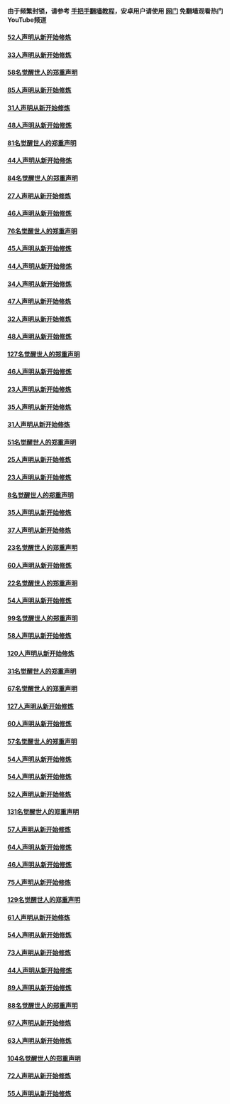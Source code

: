 #### 由于频繁封锁，请参考 [手把手翻墙教程](https://github.com/gfw-breaker/guides/wiki/)，安卓用户请使用 [网门](https://github.com/gfw-breaker/nogfw/blob/master/dl.md?t=03120500) 免翻墙观看热门YouTube频道 

#### [52人声明从新开始修炼](../pages/91/421846.md?t=03120500) 

#### [33人声明从新开始修炼](../pages/91/421804.md?t=03120500) 

#### [58名觉醒世人的郑重声明](../pages/91/421845.md?t=03120500) 

#### [85人声明从新开始修炼](../pages/91/421769.md?t=03120500) 

#### [31人声明从新开始修炼](../pages/91/421763.md?t=03120500) 

#### [48人声明从新开始修炼](../pages/91/421605.md?t=03120500) 

#### [81名觉醒世人的郑重声明](../pages/91/421656.md?t=03120500) 

#### [44人声明从新开始修炼](../pages/91/421544.md?t=03120500) 

#### [84名觉醒世人的郑重声明](../pages/91/421543.md?t=03120500) 

#### [27人声明从新开始修炼](../pages/91/421465.md?t=03120500) 

#### [46人声明从新开始修炼](../pages/91/421454.md?t=03120500) 

#### [76名觉醒世人的郑重声明](../pages/91/421453.md?t=03120500) 

#### [45人声明从新开始修炼](../pages/91/421452.md?t=03120500) 

#### [44人声明从新开始修炼](../pages/91/421422.md?t=03120500) 

#### [34人声明从新开始修炼](../pages/91/421322.md?t=03120500) 

#### [47人声明从新开始修炼](../pages/91/421264.md?t=03120500) 

#### [32人声明从新开始修炼](../pages/91/421225.md?t=03120500) 

#### [48人声明从新开始修炼](../pages/91/421202.md?t=03120500) 

#### [127名觉醒世人的郑重声明](../pages/91/421224.md?t=03120500) 

#### [46人声明从新开始修炼](../pages/91/421203.md?t=03120500) 

#### [23人声明从新开始修炼](../pages/91/421138.md?t=03120500) 

#### [35人声明从新开始修炼](../pages/91/421122.md?t=03120500) 

#### [31人声明从新开始修炼](../pages/91/421081.md?t=03120500) 

#### [51名觉醒世人的郑重声明](../pages/91/421080.md?t=03120500) 

#### [25人声明从新开始修炼](../pages/91/421020.md?t=03120500) 

#### [23人声明从新开始修炼](../pages/91/420884.md?t=03120500) 

#### [8名觉醒世人的郑重声明](../pages/91/420883.md?t=03120500) 

#### [35人声明从新开始修炼](../pages/91/420809.md?t=03120500) 

#### [37人声明从新开始修炼](../pages/91/420766.md?t=03120500) 

#### [23名觉醒世人的郑重声明](../pages/91/420765.md?t=03120500) 

#### [60人声明从新开始修炼](../pages/91/420727.md?t=03120500) 

#### [22名觉醒世人的郑重声明](../pages/91/420726.md?t=03120500) 

#### [54人声明从新开始修炼](../pages/91/420529.md?t=03120500) 

#### [99名觉醒世人的郑重声明](../pages/91/420528.md?t=03120500) 

#### [58人声明从新开始修炼](../pages/91/420198.md?t=03120500) 

#### [120人声明从新开始修炼](../pages/91/420141.md?t=03120500) 

#### [31名觉醒世人的郑重声明](../pages/91/420197.md?t=03120500) 

#### [67名觉醒世人的郑重声明](../pages/91/420140.md?t=03120500) 

#### [127人声明从新开始修炼](../pages/91/420082.md?t=03120500) 

#### [60人声明从新开始修炼](../pages/91/420081.md?t=03120500) 

#### [57名觉醒世人的郑重声明](../pages/91/420080.md?t=03120500) 

#### [54人声明从新开始修炼](../pages/91/419533.md?t=03120500) 

#### [54人声明从新开始修炼](../pages/91/419532.md?t=03120500) 

#### [52人声明从新开始修炼](../pages/91/419531.md?t=03120500) 

#### [131名觉醒世人的郑重声明](../pages/91/419530.md?t=03120500) 

#### [57人声明从新开始修炼](../pages/91/419430.md?t=03120500) 

#### [64人声明从新开始修炼](../pages/91/419429.md?t=03120500) 

#### [46人声明从新开始修炼](../pages/91/419428.md?t=03120500) 

#### [75人声明从新开始修炼](../pages/91/419427.md?t=03120500) 

#### [129名觉醒世人的郑重声明](../pages/91/419426.md?t=03120500) 

#### [61人声明从新开始修炼](../pages/91/419198.md?t=03120500) 

#### [54人声明从新开始修炼](../pages/91/419197.md?t=03120500) 

#### [73人声明从新开始修炼](../pages/91/419196.md?t=03120500) 

#### [44人声明从新开始修炼](../pages/91/419075.md?t=03120500) 

#### [89人声明从新开始修炼](../pages/91/419074.md?t=03120500) 

#### [88名觉醒世人的郑重声明](../pages/91/419195.md?t=03120500) 

#### [67人声明从新开始修炼](../pages/91/419073.md?t=03120500) 

#### [63人声明从新开始修炼](../pages/91/419072.md?t=03120500) 

#### [104名觉醒世人的郑重声明](../pages/91/419071.md?t=03120500) 

#### [72人声明从新开始修炼](../pages/91/418902.md?t=03120500) 

#### [55人声明从新开始修炼](../pages/91/418901.md?t=03120500) 

